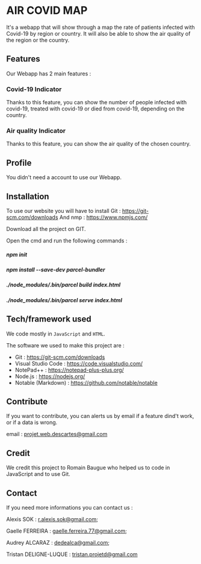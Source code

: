 # AIR COVID MAP
It's a webapp that will show through a map the rate of patients infected with Covid-19 by region or country. It will also be able to show the air quality of the region or the country.

## Features
Our Webapp has 2 main features :

### Covid-19 Indicator
Thanks to this feature, you can show the number of people infected with covid-19, treated with covid-19 or died from covid-19, depending on the country.

### Air quality Indicator
Thanks to this feature, you can show the air quality of the chosen country.


## Profile
You didn't need a account to use our Webapp.


## Installation
To use our website you will have to install Git : https://git-scm.com/downloads
And nmp : https://www.npmjs.com/

Download all the project on GIT.

Open the cmd and run the following commands :

##### npm init

##### npm install --save-dev parcel-bundler

##### ./node_modules/.bin/parcel build index.html

##### ./node_modules/.bin/parcel serve index.html




## Tech/framework used
We code mostly in `JavaScript` and `HTML`.

The software we used to make this project are :
- Git : https://git-scm.com/downloads
- Visual Studio Code : https://code.visualstudio.com/
- NotePad++ : https://notepad-plus-plus.org/
- Node.js : https://nodejs.org/
- Notable (Markdown) : https://github.com/notable/notable

## Contribute
If you want to contribute, you can alerts us by email if a feature dind't work, or if a data is wrong.

email : projet.web.descartes@gmail.com

## Credit
We credit this project to Romain Baugue who helped us to code in JavaScript and to use Git.

## Contact
If you need more informations you can contact us :

Alexis SOK : r.alexis.sok@gmail.com;

Gaelle FERREIRA : gaelle.ferreira.77@gmail.com;

Audrey ALCARAZ : dedealca@gmail.com;

Tristan DELIGNE-LUQUE : tristan.projetd@gmail.com
